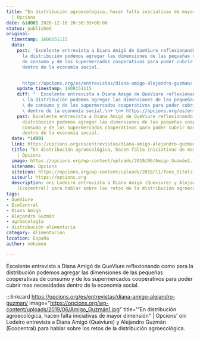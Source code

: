 ```yaml
---
title: “En distribución agroecológica, hacen falta iniciativas de mayor dimensión"
  | Opcions
date: &id001 2020-12-16 20:38:35+00:00
status: published
original:
  timestamp: 1608151115
  data:
    post: 'Excelente entrevista a Diana Amigó de QueViure reflexionando como para
      la distribución podemos agregar las dimensiones de las pequeñas cooperativas
      de consumo y de los supermercados cooperativos para poder cubrir mas necesidades
      dentro de la economía social.


      https://opcions.org/es/entrevistas/diana-amigo-alejandro-guzman/'
    update_timestamp: 1608151115
    diff: "  Excelente entrevista a Diana Amigó de QueViure reflexionando como para\
      \ la distribución podemos agregar las dimensiones de las pequeñas cooperativas\
      \ de consumo y de los supermercados cooperativos para poder cubrir mas necesidades\
      \ dentro de la economía social.\n+ \n+ https://opcions.org/es/entrevistas/diana-amigo-alejandro-guzman/"
    past: Excelente entrevista a Diana Amigó de QueViure reflexionando como para la
      distribución podemos agregar las dimensiones de las pequeñas cooperativas de
      consumo y de los supermercados cooperativos para poder cubrir mas necesidades
      dentro de la economía social.
  date: *id001
  link: https://opcions.org/es/entrevistas/diana-amigo-alejandro-guzman/
  title: “En distribución agroecológica, hacen falta iniciativas de mayor dimensión"
    | Opcions
  image: https://opcions.org/wp-content/uploads/2019/06/Amigo_Guzmán1.jpg
  sitename: Opcions
  siteicon: https://opcions.org/wp-content/uploads/2018/11/fons_titols-50x50.png
  siteurl: https://opcions.org
  description: oni Lodeiro entrevista a Diana Amigó (Quèviure) y Alejandro Guzmán
    (Ecocentral) para hablar sobre los retos de la distribución agroecológica.
tags:
- QueViure
- EcoCentral
- Diana Amigó
- Alejandro Guzmán
- agroecología
- distrubución alimentaria
category: Alimentación
location: España
author: vokimon

---
```

Excelente entrevista a Diana Amigó de QueViure reflexionando como para la distribución podemos agregar las dimensiones de las pequeñas cooperativas de consumo y de los supermercados cooperativos para poder cubrir mas necesidades dentro de la economía social.

:::linkcard https://opcions.org/es/entrevistas/diana-amigo-alejandro-guzman/ image="https://opcions.org/wp-content/uploads/2019/06/Amigo_Guzmán1.jpg" title='“En distribución agroecológica, hacen falta iniciativas de mayor dimensión" | Opcions'
    oni Lodeiro entrevista a Diana Amigó (Quèviure) y Alejandro Guzmán (Ecocentral) para hablar sobre los retos de la distribución agroecológica.

